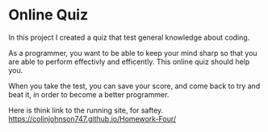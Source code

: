 # Online Quiz

In this project I created a quiz that test general knowledge about coding. 


As a programmer, you want to be able to keep your mind sharp so that you are able to perform effectivly and efficently. This online quiz should help you.

When you take the test, you can save your score, and come back to try and beat it, in order to become a better programmer.

Here is think link to the running site, for saftey.
https://colinjohnson747.github.io/Homework-Four/
